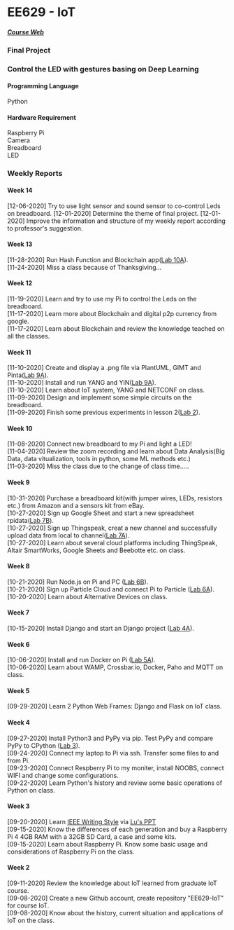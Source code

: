 # EE629 - IoT
##### [Course Web](https://sites.google.com/view/ece629)

### Final Project
### Control the LED with gestures basing on Deep Learning
#### Programming Language
Python
#### Hardware Requirement
Raspberry Pi  
Camera  
Breadboard  
LED


### Weekly Reports

#### Week 14
[12-06-2020] Try to use light sensor and sound sensor to co-control Leds on breadboard.
[12-01-2020] Determine the theme of final project.
[12-01-2020] Improve the information and structure of my weekly report according to professor's suggestion.
#### Week 13
[11-28-2020] Run Hash Function and Blockchain app([Lab 10A](https://github.com/kevinwlu/iot/tree/master/lesson10)).  
[11-24-2020] Miss a class because of Thanksgiving...
#### Week 12
[11-19-2020] Learn and try to use my Pi to control the Leds on the breadboard.  
[11-17-2020] Learn more about Blockchain and digital p2p currency from google.  
[11-17-2020] Learn about Blockchain and review the knowledge teached on all the classes.
#### Week 11
[11-10-2020] Create and display a .png file via PlantUML, GIMT and Pinta([Lab 9A](https://github.com/kevinwlu/iot/tree/master/lesson9)).  
[11-10-2020] Install and run YANG and YIN([Lab 9A](https://github.com/kevinwlu/iot/tree/master/lesson9)).  
[11-10-2020] Learn about IoT system, YANG and NETCONF on class.  
[11-09-2020] Design and implement some simple circuits on the breadboard.  
[11-09-2020] Finish some previous experiments in lesson 2([Lab 2](https://github.com/kevinwlu/iot/tree/master/lesson2)).
#### Week 10
[11-08-2020] Connect new breadboard to my Pi and light a LED!  
[11-04-2020] Review the zoom recording and learn about Data Analysis(Big Data, data vitualization, tools in python, some ML methods etc.)  
[11-03-2020] Miss the class due to the change of class time.....
#### Week 9
[10-31-2020] Purchase a breadboard kit(with jumper wires, LEDs, resistors etc.) from Amazon and a sensors kit from eBay.  
[10-27-2020] Sign up Google Sheet and start a new spreadsheet rpidata([Lab 7B](https://github.com/kevinwlu/iot/tree/master/lesson7)).  
[10-27-2020] Sign up Thingspeak, creat a new channel and successfully upload data from local to channel([Lab 7A](https://github.com/kevinwlu/iot/tree/master/lesson7)).  
[10-27-2020] Learn about several cloud platforms including ThingSpeak, Altair SmartWorks, Google Sheets and Beebotte etc. on class.
#### Week 8
[10-21-2020] Run Node.js on Pi and PC ([Lab 6B](https://github.com/kevinwlu/iot/tree/master/lesson6)).  
[10-21-2020] Sign up Particle Cloud and connect Pi to Particle ([Lab 6A](https://github.com/kevinwlu/iot/tree/master/lesson6)).  
[10-20-2020] Learn about Alternative Devices on class.
#### Week 7
[10-15-2020] Install Django and start an Django project ([Lab 4A](https://github.com/kevinwlu/iot/tree/master/lesson4)).
#### Week 6
[10-06-2020] Install and run Docker on Pi ([Lab 5A](https://github.com/kevinwlu/iot/tree/master/lesson5)).  
[10-06-2020] Learn about WAMP, Crossbar.io, Docker, Paho and MQTT on class.
#### Week 5
[09-29-2020] Learn 2 Python Web Frames: Django and Flask on IoT class.
#### Week 4
[09-27-2020] Install Python3 and PyPy via pip. Test PyPy and compare PyPy to CPython ([Lab 3](https://github.com/kevinwlu/iot/tree/master/lesson3)).  
[09-24-2020] Connect my laptop to Pi via ssh. Transfer some files to and from Pi.  
[09-23-2020] Connect Respberry Pi to my moniter, install NOOBS, connect WIFI and change some configurations.  
[09-22-2020] Learn Python's history and review some basic operations of Python on class.
#### Week 3
[09-20-2020] Learn [IEEE Writing Style](https://journals.ieeeauthorcenter.ieee.org/your-role-in-article-production/ieee-editorial-style-manual/) via [Lu's PPT](https://docs.google.com/presentation/d/1TIWfYpBYfumA1rgMLDP6UkM7fC9rC8EK4up3Q28t6MQ/edit#slide=id.p4)  
[09-15-2020] Know the differences of each generation and buy a Raspberry Pi 4 4GB RAM with a 32GB SD Card, a case and some kits.  
[09-15-2020] Learn about Raspberry Pi. Know some basic usage and considerations of Raspberry Pi on the class.
#### Week 2
[09-11-2020] Review the knowledge about IoT learned from graduate IoT course.  
[09-08-2020] Create a new Github account, create repository "EE629-IoT" for course IoT.  
[09-08-2020] Know about the history, current situation and applications of IoT on the class.
